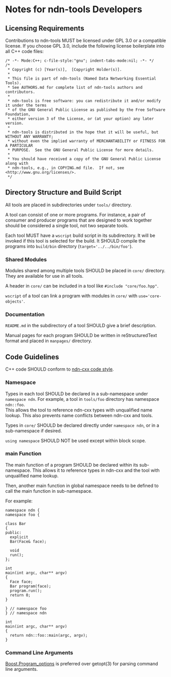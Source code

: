 # Notes for ndn-tools Developers

## Licensing Requirements

Contributions to ndn-tools MUST be licensed under GPL 3.0 or a compatible license.
If you choose GPL 3.0, include the following license boilerplate into all C++ code files:

    /* -*- Mode:C++; c-file-style:"gnu"; indent-tabs-mode:nil; -*- */
    /*
     * Copyright (c) [Year(s)],  [Copyright Holder(s)].
     *
     * This file is part of ndn-tools (Named Data Networking Essential Tools).
     * See AUTHORS.md for complete list of ndn-tools authors and contributors.
     *
     * ndn-tools is free software: you can redistribute it and/or modify it under the terms
     * of the GNU General Public License as published by the Free Software Foundation,
     * either version 3 of the License, or (at your option) any later version.
     *
     * ndn-tools is distributed in the hope that it will be useful, but WITHOUT ANY WARRANTY;
     * without even the implied warranty of MERCHANTABILITY or FITNESS FOR A PARTICULAR
     * PURPOSE.  See the GNU General Public License for more details.
     *
     * You should have received a copy of the GNU General Public License along with
     * ndn-tools, e.g., in COPYING.md file.  If not, see <http://www.gnu.org/licenses/>.
     */

## Directory Structure and Build Script

All tools are placed in subdirectories under `tools/` directory.

A tool can consist of one or more programs.
For instance, a pair of consumer and producer programs that are designed to work together
should be considered a single tool, not two separate tools.

Each tool MUST have a `wscript` build script in its subdirectory.
It will be invoked if this tool is selected for the build.
It SHOULD compile the programs into `build/bin` directory (`target='../../bin/foo'`).

### Shared Modules

Modules shared among multiple tools SHOULD be placed in `core/` directory.
They are available for use in all tools.

A header in `core/` can be included in a tool like `#include "core/foo.hpp"`.

`wscript` of a tool can link a program with modules in `core/` with `use='core-objects'`.

### Documentation

`README.md` in the subdirectory of a tool SHOULD give a brief description.

Manual pages for each program SHOULD be written in reStructuredText format
and placed in `manpages/` directory.

## Code Guidelines

C++ code SHOULD conform to
[ndn-cxx code style](http://named-data.net/doc/ndn-cxx/current/code-style.html).

### Namespace

Types in each tool SHOULD be declared in a sub-namespace under `namespace ndn`.
For example, a tool in `tools/foo` directory has namespace `ndn::foo`.  
This allows the tool to reference ndn-cxx types with unqualified name lookup.
This also prevents name conflicts between ndn-cxx and tools.

Types in `core/` SHOULD be declared directly under `namespace ndn`,
or in a sub-namespace if desired.

`using namespace` SHOULD NOT be used except within block scope.

### main Function

The main function of a program SHOULD be declared within its sub-namespace.
This allows it to reference types in ndn-cxx and the tool with unqualified name lookup.

Then, another main function in global namespace needs to be defined
to call the main function in sub-namespace.

For example:

    namespace ndn {
    namespace foo {

    class Bar
    {
    public:
      explicit
      Bar(Face& face);

      void
      run();
    };

    int
    main(int argc, char** argv)
    {
      Face face;
      Bar program(face);
      program.run();
      return 0;
    }

    } // namespace foo
    } // namespace ndn

    int
    main(int argc, char** argv)
    {
      return ndn::foo::main(argc, argv);
    }

### Command Line Arguments

[Boost.Program\_options](https://www.boost.org/doc/libs/1_58_0/doc/html/program_options.html) is
preferred over getopt(3) for parsing command line arguments.
